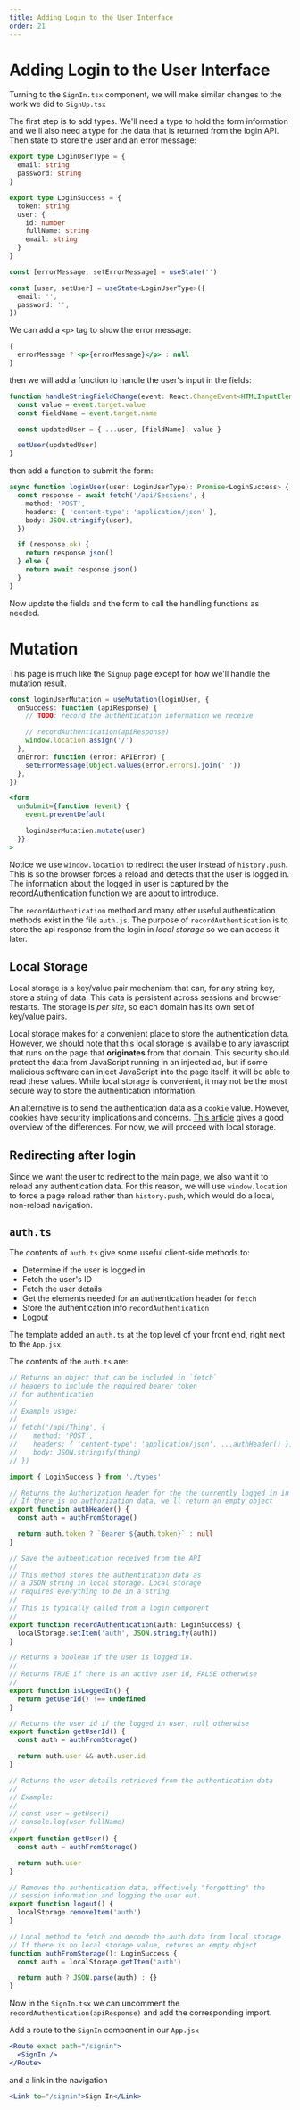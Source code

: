 ```yaml
---
title: Adding Login to the User Interface
order: 21
---
```


# Adding Login to the User Interface

Turning to the `SignIn.tsx` component, we will make similar changes to the work
we did to `SignUp.tsx`

The first step is to add types. We'll need a type to hold the form information
and we'll also need a type for the data that is returned from the login API.
Then state to store the user and an error message:

```typescript
export type LoginUserType = {
  email: string
  password: string
}

export type LoginSuccess = {
  token: string
  user: {
    id: number
    fullName: string
    email: string
  }
}
```

```typescript
const [errorMessage, setErrorMessage] = useState('')

const [user, setUser] = useState<LoginUserType>({
  email: '',
  password: '',
})
```

We can add a `<p>` tag to show the error message:

```jsx
{
  errorMessage ? <p>{errorMessage}</p> : null
}
```

then we will add a function to handle the user's input in the fields:

```typescript
function handleStringFieldChange(event: React.ChangeEvent<HTMLInputElement>) {
  const value = event.target.value
  const fieldName = event.target.name

  const updatedUser = { ...user, [fieldName]: value }

  setUser(updatedUser)
}
```

then add a function to submit the form:

```typescript
async function loginUser(user: LoginUserType): Promise<LoginSuccess> {
  const response = await fetch('/api/Sessions', {
    method: 'POST',
    headers: { 'content-type': 'application/json' },
    body: JSON.stringify(user),
  })

  if (response.ok) {
    return response.json()
  } else {
    return await response.json()
  }
}
```

Now update the fields and the form to call the handling functions as needed.

# Mutation

This page is much like the `Signup` page except for how we'll handle the
mutation result.

```typescript
const loginUserMutation = useMutation(loginUser, {
  onSuccess: function (apiResponse) {
    // TODO: record the authentication information we receive

    // recordAuthentication(apiResponse)
    window.location.assign('/')
  },
  onError: function (error: APIError) {
    setErrorMessage(Object.values(error.errors).join(' '))
  },
})
```

```jsx
<form
  onSubmit={function (event) {
    event.preventDefault

    loginUserMutation.mutate(user)
  }}
>
```

Notice we use `window.location` to redirect the user instead of `history.push`.
This is so the browser forces a reload and detects that the user is logged in.
The information about the logged in user is captured by the recordAuthentication
function we are about to introduce.

The `recordAuthentication` method and many other useful authentication methods
exist in the file `auth.js`. The purpose of `recordAuthentication` is to store
the api response from the login in _local storage_ so we can access it later.

## Local Storage

Local storage is a key/value pair mechanism that can, for any string key, store
a string of data. This data is persistent across sessions and browser restarts.
The storage is _per site_, so each domain has its own set of key/value pairs.

Local storage makes for a convenient place to store the authentication data.
However, we should note that this local storage is available to any javascript
that runs on the page that **originates** from that domain. This security should
protect the data from JavaScript running in an injected ad, but if some
malicious software can inject JavaScript into the page itself, it will be able
to read these values. While local storage is convenient, it may not be the most
secure way to store the authentication information.

An alternative is to send the authentication data as a `cookie` value. However,
cookies have security implications and concerns.
[This article](https://stormpath.com/blog/where-to-store-your-jwts-cookies-vs-html5-web-storage)
gives a good overview of the differences. For now, we will proceed with local
storage.

## Redirecting after login

Since we want the user to redirect to the main page, we also want it to reload
any authentication data. For this reason, we will use `window.location` to force
a page reload rather than `history.push`, which would do a local, non-reload
navigation.

## `auth.ts`

The contents of `auth.ts` give some useful client-side methods to:

- Determine if the user is logged in
- Fetch the user's ID
- Fetch the user details
- Get the elements needed for an authentication header for `fetch`
- Store the authentication info `recordAuthentication`
- Logout

The template added an `auth.ts` at the top level of your front end, right next
to the `App.jsx`.

The contents of the `auth.ts` are:

```typescript
// Returns an object that can be included in `fetch`
// headers to include the required bearer token
// for authentication
//
// Example usage:
//
// fetch('/api/Thing', {
//    method: 'POST',
//    headers: { 'content-type': 'application/json', ...authHeader() },
//    body: JSON.stringify(thing)
// })

import { LoginSuccess } from './types'

// Returns the Authorization header for the the currently logged in in user.
// If there is no authorization data, we'll return an empty object
export function authHeader() {
  const auth = authFromStorage()

  return auth.token ? `Bearer ${auth.token}` : null
}

// Save the authentication received from the API
//
// This method stores the authentication data as
// a JSON string in local storage. Local storage
// requires everything to be in a string.
//
// This is typically called from a login component
//
export function recordAuthentication(auth: LoginSuccess) {
  localStorage.setItem('auth', JSON.stringify(auth))
}

// Returns a boolean if the user is logged in.
//
// Returns TRUE if there is an active user id, FALSE otherwise
//
export function isLoggedIn() {
  return getUserId() !== undefined
}

// Returns the user id if the logged in user, null otherwise
export function getUserId() {
  const auth = authFromStorage()

  return auth.user && auth.user.id
}

// Returns the user details retrieved from the authentication data
//
// Example:
//
// const user = getUser()
// console.log(user.fullName)
//
export function getUser() {
  const auth = authFromStorage()

  return auth.user
}

// Removes the authentication data, effectively "forgetting" the
// session information and logging the user out.
export function logout() {
  localStorage.removeItem('auth')
}

// Local method to fetch and decode the auth data from local storage
// If there is no local storage value, returns an empty object
function authFromStorage(): LoginSuccess {
  const auth = localStorage.getItem('auth')

  return auth ? JSON.parse(auth) : {}
}
```

Now in the `SignIn.tsx` we can uncomment the `recordAuthentication(apiResponse)`
and add the corresponding import.

Add a route to the `SignIn` component in our `App.jsx`

```jsx
<Route exact path="/signin">
  <SignIn />
</Route>
```

and a link in the navigation

```jsx
<Link to="/signin">Sign In</Link>
```

<!-- Adds sign in to user interface -->
<GithubCommitViewer repo="suncoast-devs/TacoTuesday" commit="b15644571a55a4394b76fc40ba825b480a9ad387" />
